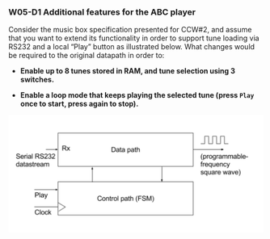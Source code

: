 ### W05-D1 Additional features for the ABC player

Consider the music box specification presented for CCW#2, and assume that you want to extend its functionality in order to support tune loading via RS232 and a local “Play” button as illustrated below. What changes would be required to the original datapath in order to:

* **Enable up to 8 tunes stored in RAM, and tune selection using 3 switches.**

* **Enable a loop mode that keeps playing the selected tune (press `Play` once to start, press again to stop).**


<img src="/Resources/images/w4d1.png" alt="drawing" width="600"/>





